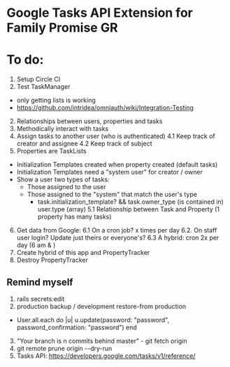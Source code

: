 # Google Tasks API Extension for Family Promise GR

# To do:
1. Setup Circle CI
1. Test TaskManager
  - only getting lists is working
  - https://github.com/intridea/omniauth/wiki/Integration-Testing
2. Relationships between users, properties and tasks
3. Methodically interact with tasks
4. Assign tasks to another user (who is authenticated)
4.1 Keep track of creator and assignee
4.2 Keep track of subject
5. Properties are TaskLists
  - Initialization Templates created when property created (default tasks)
  - Initialization Templates need a "system user" for creator / owner
  - Show a user two types of tasks:
    - Those assigned to the user
    - Those assigned to the "system" that match the user's type
      - task.initialization_template? && task.owner_type (is contained in) user.type (array)
5.1 Relationship between Task and Property (1 property has many tasks)
6. Get data from Google:
6.1 On a cron job? x times per day
6.2. On staff user login? Update just theirs or everyone's?
6.3 A hybrid: cron 2x per day (6 am & )
7. Create hybrid of this app and PropertyTracker
1. Destroy PropertyTracker

## Remind myself
1. rails secrets:edit
2. production backup / development restore-from production
  - User.all.each do |u| u.update(password: "password", password_confirmation: "password") end
3. "Your branch is n commits behind master" - git fetch origin
4. git remote prune origin --dry-run
5. Tasks API: https://developers.google.com/tasks/v1/reference/
